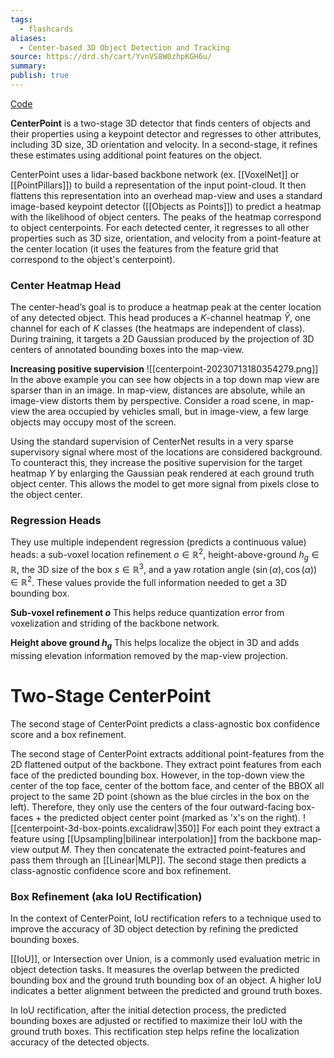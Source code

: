 ```yaml
---
tags:
  - flashcards
aliases:
  - Center-based 3D Object Detection and Tracking
source: https://drd.sh/cart/YvnVS8W0zhpKGH6u/
summary: 
publish: true
---
```


[Code](https://github.com/tianweiy/CenterPoint)

**CenterPoint** is a two-stage 3D detector that finds centers of objects and their properties using a keypoint detector and regresses to other attributes, including 3D size, 3D orientation and velocity. In a second-stage, it refines these estimates using additional point features on the object.

CenterPoint uses a lidar-based backbone network (ex. [[VoxelNet]] or [[PointPillars]]) to build a representation of the input point-cloud. It then flattens this representation into an overhead map-view and uses a standard image-based keypoint detector ([[Objects as Points]]) to predict a heatmap with the likelihood of object centers. The peaks of the heatmap correspond to object centerpoints. For each detected center, it regresses to all other properties such as 3D size, orientation, and velocity from a point-feature at the center location (it uses the features from the feature grid that correspond to the object's centerpoint).

### Center Heatmap Head
The center-head’s goal is to produce a heatmap peak at the center location of any detected object. This head produces a $K$-channel heatmap $\hat{Y}$, one channel for each of $K$ classes (the heatmaps are independent of class). During training, it targets a 2D Gaussian produced by the projection of 3D centers of annotated bounding boxes into the map-view.

**Increasing positive supervision**
![[centerpoint-20230713180354279.png]]
In the above example you can see how objects in a top down map view are sparser than in an image. In map-view, distances are absolute, while an image-view distorts them by perspective. Consider a road scene, in map-view the area occupied by vehicles small, but in image-view, a few large objects may occupy most of the screen.

Using the standard supervision of CenterNet results in a very sparse supervisory signal where most of the locations are considered background. To counteract this, they increase the positive supervision for the target heatmap $Y$ by enlarging the Gaussian peak rendered at each ground truth object center. This allows the model to get more signal from pixels close to the object center.

### Regression Heads
They use multiple independent regression (predicts a continuous value) heads: a sub-voxel location refinement $o \in \mathbb{R}^2$, height-above-ground $h_g \in \mathbb{R}$, the 3D size of the box $s \in \mathbb{R}^3$, and a yaw rotation angle $(\sin (\alpha), \cos (\alpha)) \in \mathbb{R}^2$. These values provide the full information needed to get a 3D bounding box.

**Sub-voxel refinement $o$**
This helps reduce quantization error from voxelization and striding of the backbone network.

**Height above ground $h_g$**
This helps localize the object in 3D and adds missing elevation information removed by the map-view projection.

# Two-Stage CenterPoint
The second stage of CenterPoint predicts a class-agnostic box confidence score and a box refinement.

The second stage of CenterPoint extracts additional point-features from the 2D flattened output of the backbone. They extract point features from each face of the predicted bounding box. However, in the top-down view the center of the top face, center of the bottom face, and center of the BBOX all project to the same 2D point (shown as the blue circles in the box on the left). Therefore, they only use the centers of the four outward-facing box-faces + the predicted object center point (marked as 'x's on the right).
![[centerpoint-3d-box-points.excalidraw|350]]
For each point they extract a feature using [[Upsampling|bilinear interpolation]] from the backbone map-view output $M$. They then concatenate the extracted point-features and pass them through an [[Linear|MLP]]. The second stage then predicts a class-agnostic confidence score and box refinement.

### Box Refinement (aka IoU Rectification)
In the context of CenterPoint, IoU rectification refers to a technique used to improve the accuracy of 3D object detection by refining the predicted bounding boxes.

[[IoU]], or Intersection over Union, is a commonly used evaluation metric in object detection tasks. It measures the overlap between the predicted bounding box and the ground truth bounding box of an object. A higher IoU indicates a better alignment between the predicted and ground truth boxes.

In IoU rectification, after the initial detection process, the predicted bounding boxes are adjusted or rectified to maximize their IoU with the ground truth boxes. This rectification step helps refine the localization accuracy of the detected objects.